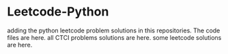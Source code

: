 # Leetcode-Python
adding the python leetcode problem solutions in this repositories. 
The code files are here.
all CTCI problems solutions are here.
some leetcode solutions are here.














































































































































































































































































































